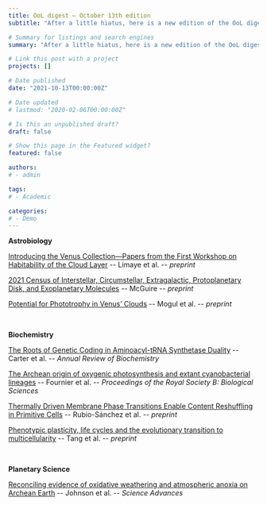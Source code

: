 ```yaml
---
title: OoL digest — October 13th edition
subtitle: "After a little hiatus, here is a new edition of the OoL digest with eight new papers published (and more to come very soon!). We have papers in astrobiology, biochemistry and planetary science this week. The first paper, by Limaye, introduces a collection of papers on the venusian cloud layer from a workshop in Russia in 2019. In the second paper, McGuire presents a census of molecular species detected in the ISM. The third astrobiology paper by Mogul presents an analysis of the potential for phototrophy in venusian clouds. In biochemistry, the first paper from Carter discusses the emergence of genetic coding. The second paper, by Fournier, presents an estimate for when cyanobacteria and photosynthesis first originated. In the last two biochemistry papers Rubio-Sánchez analyzes membrane phase transitions while Tang investigates the transition to multicellularity in cyanobacteria. Finally, in planetary sciences Johnson examines through computer modeling how much oxygen might have been present pre-GOE on early Earth. Happy reading!"

# Summary for listings and search engines
summary: "After a little hiatus, here is a new edition of the OoL digest with eight new papers published (and more to come very soon!). We have papers in astrobiology, biochemistry and planetary science this week. The first paper, by Limaye, introduces a collection of papers on the venusian cloud layer from a workshop in Russia in 2019. In the second paper, McGuire presents a census of molecular species detected in the ISM. The third astrobiology paper by Mogul presents an analysis of the potential for phototrophy in venusian clouds. In biochemistry, the first paper from Carter discusses the emergence of genetic coding. The second paper, by Fournier, presents an estimate for when cyanobacteria and photosynthesis first originated. In the last two biochemistry papers Rubio-Sánchez analyzes membrane phase transitions while Tang investigates the transition to multicellularity in cyanobacteria. Finally, in planetary sciences Johnson examines through computer modeling how much oxygen might have been present pre-GOE on early Earth. Happy reading!"

# Link this post with a project
projects: []

# Date published
date: "2021-10-13T00:00:00Z"

# Date updated
# lastmod: "2020-02-06T00:00:00Z"

# Is this an unpublished draft?
draft: false

# Show this page in the Featured widget?
featured: false

authors:
# - admin

tags:
# - Academic

categories:
# - Demo
---
```


**Astrobiology**

[Introducing the Venus Collection—Papers from the First Workshop on Habitability of the Cloud Layer](https://doi.org/10.1089/ast.2021.0142) -- Limaye et al. -- *preprint*

[2021 Census of Interstellar, Circumstellar, Extragalactic, Protoplanetary Disk, and Exoplanetary Molecules](http://arxiv.org/abs/2109.13848) -- McGuire -- *preprint*

[Potential for Phototrophy in Venus’ Clouds](https://doi.org/10.1089/ast.2021.0032) -- Mogul et al. -- *preprint*

<br>

**Biochemistry**

[The Roots of Genetic Coding in Aminoacyl-tRNA Synthetase Duality](https://doi.org/10.1146/annurev-biochem-071620-021218) -- Carter et al. -- *Annual Review of Biochemistry*

[The Archean origin of oxygenic photosynthesis and extant cyanobacterial lineages](https://doi.org/10.1098/rspb.2021.0675) -- Fournier et al. -- *Proceedings of the Royal Society B: Biological Sciences*

[Thermally Driven Membrane Phase Transitions Enable Content Reshuffling in Primitive Cells](https://doi.org/10.1021/jacs.1c06595) -- Rubio-Sánchez et al. -- *preprint*

[Phenotypic plasticity, life cycles and the evolutionary transition to multicellularity](https://www.biorxiv.org/content/10.1101/2021.09.29.462355v1) -- Tang et al. -- *preprint*

<br>

**Planetary Science**

[Reconciling evidence of oxidative weathering and atmospheric anoxia on Archean Earth](https://doi.org/10.1126/sciadv.abj0108) -- Johnson et al. -- *Science Advances*
